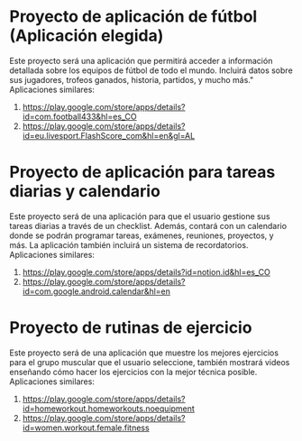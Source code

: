 # Proyecto de aplicación de fútbol (Aplicación elegida)

Este proyecto será una aplicación que permitirá acceder a información detallada sobre los equipos de fútbol de todo el mundo. Incluirá datos sobre sus jugadores, trofeos ganados, historia, partidos, y mucho más."
Aplicaciones similares:
1) https://play.google.com/store/apps/details?id=com.football433&hl=es_CO
2) https://play.google.com/store/apps/details?id=eu.livesport.FlashScore_com&hl=en&gl=AL

# Proyecto de aplicación para tareas diarias y calendario

Este proyecto será de una aplicación para que el usuario gestione sus tareas diarias a través de un checklist. Además, contará con un calendario donde se podrán programar tareas, exámenes, reuniones, proyectos, y más. La aplicación también incluirá un sistema de recordatorios.
Aplicaciones similares:
1) https://play.google.com/store/apps/details?id=notion.id&hl=es_CO
2) https://play.google.com/store/apps/details?id=com.google.android.calendar&hl=en

# Proyecto de rutinas de ejercicio

Este proyecto será de una aplicación que muestre los mejores ejercicios para el grupo muscular que el usuario seleccione, también mostrará videos enseñando cómo hacer los ejercicios con la mejor técnica posible.
Aplicaciones similares:
1) https://play.google.com/store/apps/details?id=homeworkout.homeworkouts.noequipment
2) https://play.google.com/store/apps/details?id=women.workout.female.fitness
